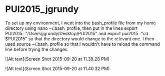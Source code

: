 # PUI2015_jgrundy

To set up my environment, I went into the bash_profile file from my home directory using nano ~/.bash_profile, then put in the lines export PUI2015="/Users/jgrundy/Desktop/PUI2015" and export pui2015="cd $PUI2015" so that the directory would change to the relevant one. I then used source ~/.bash_profile so that I wouldn't have to reload the command line before trying the changes.

![Alt text](Screen Shot 2015-09-20 at 11.39.28 PM)

![Alt text](Screen Shot 2015-09-20 at 11.40.32 PM)
